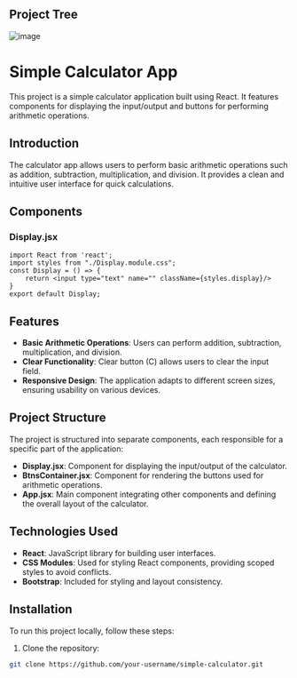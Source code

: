 ## Project Tree

  ![image](https://github.com/JawadSher/Complete-React-Redux-Documentation/assets/158135119/246a23cd-1120-4e91-ba95-b77c5c3160e0)

# Simple Calculator App

This project is a simple calculator application built using React. It features components for displaying the input/output and buttons for performing arithmetic operations.

## Introduction

The calculator app allows users to perform basic arithmetic operations such as addition, subtraction, multiplication, and division. It provides a clean and intuitive user interface for quick calculations.

## Components

### Display.jsx
    
    import React from 'react';
    import styles from "./Display.module.css";
    const Display = () => {
        return <input type="text" name="" className={styles.display}/>
    }
    export default Display;


## Features

- **Basic Arithmetic Operations**: Users can perform addition, subtraction, multiplication, and division.
- **Clear Functionality**: Clear button (C) allows users to clear the input field.
- **Responsive Design**: The application adapts to different screen sizes, ensuring usability on various devices.

## Project Structure

The project is structured into separate components, each responsible for a specific part of the application:
- **Display.jsx**: Component for displaying the input/output of the calculator.
- **BtnsContainer.jsx**: Component for rendering the buttons used for arithmetic operations.
- **App.jsx**: Main component integrating other components and defining the overall layout of the calculator.

## Technologies Used

- **React**: JavaScript library for building user interfaces.
- **CSS Modules**: Used for styling React components, providing scoped styles to avoid conflicts.
- **Bootstrap**: Included for styling and layout consistency.

## Installation

To run this project locally, follow these steps:

1. Clone the repository:

```bash
git clone https://github.com/your-username/simple-calculator.git

